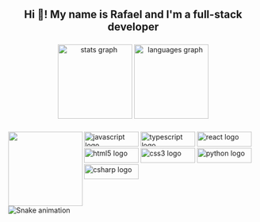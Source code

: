 <h2 align="center">Hi 👋! My name is Rafael and I'm a full-stack developer</h2>

###

<div align="center">
  <img src="https://github-readme-stats.vercel.app/api?hide_title=false&hide_rank=false&show_icons=true&include_all_commits=true&count_private=true&disable_animations=false&theme=dracula&locale=en&hide_border=false&username=rafaluck46" height="150" alt="stats graph"  />
  <img src="https://github-readme-stats.vercel.app/api/top-langs?locale=en&hide_title=false&layout=compact&card_width=320&langs_count=5&theme=dracula&hide_border=false&username=rafaluck46" height="150" alt="languages graph"  />
</div>

###

<img align="left" height="150" src="http://3.bp.blogspot.com/-FN1shmkWzPI/VQ8dzclLIuI/AAAAAAAAOiY/77kGPR2D4Cc/s1600/8%2Bbit%2B1.gif"  />

###

<div align="left">
  <img src="https://cdn.jsdelivr.net/gh/devicons/devicon/icons/javascript/javascript-original.svg" height="30" width="110" alt="javascript logo"  />
  <img src="https://cdn.jsdelivr.net/gh/devicons/devicon/icons/typescript/typescript-plain.svg" height="30" width="110" alt="typescript logo"  />
  <img src="https://cdn.jsdelivr.net/gh/devicons/devicon/icons/react/react-original.svg" height="30" width="110" alt="react logo"  />
  <img src="https://cdn.jsdelivr.net/gh/devicons/devicon/icons/html5/html5-original.svg" height="30" width="110" alt="html5 logo"  />
  <img src="https://cdn.jsdelivr.net/gh/devicons/devicon/icons/css3/css3-original.svg" height="30" width="110" alt="css3 logo"  />
  <img src="https://cdn.jsdelivr.net/gh/devicons/devicon/icons/python/python-original.svg" height="30" width="110" alt="python logo"  />
  <img src="https://cdn.jsdelivr.net/gh/devicons/devicon/icons/csharp/csharp-original.svg" height="30" width="110" alt="csharp logo"  />
</div>

###

<br clear="both">

<img href="https://raw.githubusercontent.com/rafaluck46/rafaluck46/blob/output/snake.svg" alt="Snake animation" />

###
